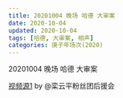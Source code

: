 ```yaml
---
title: 20201004 晚场 哈德 大审案 
date: 2020-10-04
updated: 2020-10-04
tags: [哈德, 大审案, 相声]
categories: 庚子年场次(2020) 
---
```

20201004 晚场 哈德 大审案 



[视频源1](https://weibo.com/6574451359/JnFZCoZpQ) by @栾云平粉丝团后援会

